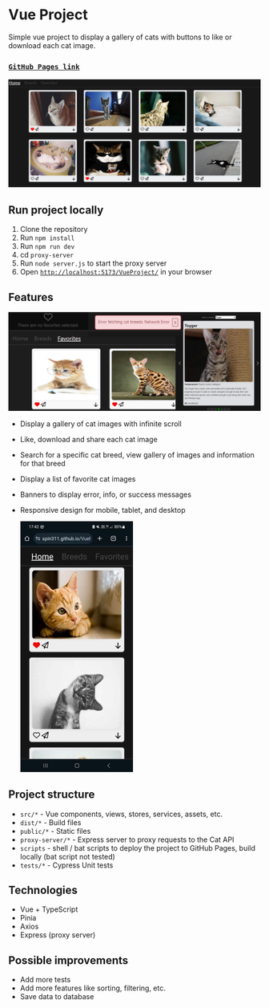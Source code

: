 # Vue Project

Simple vue project to display a gallery of cats with buttons to like or download each cat image.
### [`GitHub Pages link`](https://spin311.github.io/VueProject/)
![Cat Gallery](/images/catGallery.png)

## Run project locally
1. Clone the repository
2. Run `npm install`
3. Run `npm run dev`
4. cd `proxy-server` 
5. Run `node server.js` to start the proxy server
6. Open [`http://localhost:5173/VueProject/`](http://localhost:5173/VueProject/) in your browser

## Features
![Features](/images/features.jpg)
- Display a gallery of cat images with infinite scroll
- Like, download and share each cat image
- Search for a specific cat breed, view gallery of images and information for that breed
- Display a list of favorite cat images
- Banners to display error, info, or success messages
- Responsive design for mobile, tablet, and desktop

  ![Phone View](/images/phoneView.jpg)

## Project structure
- `src/*` - Vue components, views, stores, services, assets, etc.
- `dist/*` - Build files
- `public/*` - Static files
- `proxy-server/*` - Express server to proxy requests to the Cat API
- `scripts` - shell / bat scripts to deploy the project to GitHub Pages, build locally (bat script not tested)
- `tests/*` - Cypress Unit tests


## Technologies
- Vue + TypeScript
- Pinia
- Axios
- Express (proxy server)

## Possible improvements
- Add more tests
- Add more features like sorting, filtering, etc.
- Save data to database

